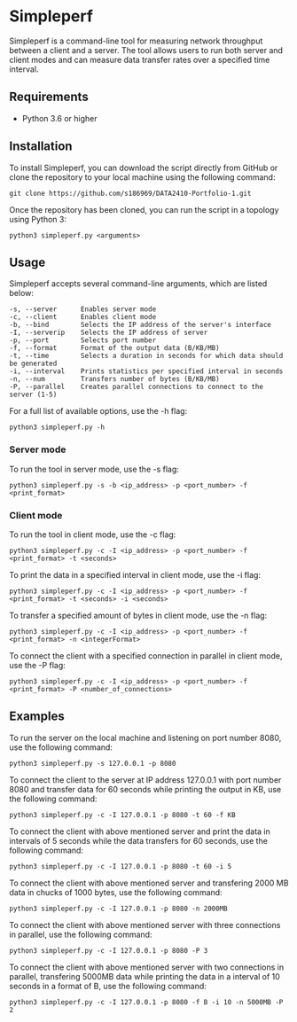 # Simpleperf
Simpleperf is a command-line tool for measuring network throughput between a client and a server. The tool allows users to run both server and client modes and can measure data transfer rates over a specified time interval.

## Requirements
* Python 3.6 or higher

## Installation
To install Simpleperf, you can download the script directly from GitHub or clone the repository to your local machine using the following command:

```
git clone https://github.com/s186969/DATA2410-Portfolio-1.git
```

Once the repository has been cloned, you can run the script in a topology using Python 3:

```
python3 simpleperf.py <arguments>
```

## Usage
Simpleperf accepts several command-line arguments, which are listed below:

```
-s, --server      Enables server mode
-c, --client      Enables client mode
-b, --bind        Selects the IP address of the server's interface
-I, --serverip    Selects the IP address of server
-p, --port        Selects port number
-f, --format      Format of the output data (B/KB/MB)
-t, --time        Selects a duration in seconds for which data should be generated
-i, --interval    Prints statistics per specified interval in seconds
-n, --num         Transfers number of bytes (B/KB/MB)
-P, --parallel    Creates parallel connections to connect to the server (1-5)
```
For a full list of available options, use the -h flag:
```
python3 simpleperf.py -h
```

### Server mode
To run the tool in server mode, use the -s flag:
```
python3 simpleperf.py -s -b <ip_address> -p <port_number> -f <print_format>
```

### Client mode

To run the tool in client mode, use the -c flag:
```
python3 simpleperf.py -c -I <ip_address> -p <port_number> -f <print_format> -t <seconds>
```

To print the data in a specified interval in client mode, use the -i flag:
```
python3 simpleperf.py -c -I <ip_address> -p <port_number> -f <print_format> -t <seconds> -i <seconds>
```

To transfer a specified amount of bytes in client mode, use the -n flag:
```
python3 simpleperf.py -c -I <ip_address> -p <port_number> -f <print_format> -n <integerFormat>
```

To connect the client with a specified connection in parallel in client mode, use the -P flag:
```
python3 simpleperf.py -c -I <ip_address> -p <port_number> -f <print_format> -P <number_of_connections>
```

## Examples
To run the server on the local machine and listening on port number 8080, use the following command:
```
python3 simpleperf.py -s 127.0.0.1 -p 8080
```

To connect the client to the server at IP address 127.0.0.1 with port number 8080 and transfer data for 60 seconds while printing the output in KB, use the following command:

```
python3 simpleperf.py -c -I 127.0.0.1 -p 8080 -t 60 -f KB
```

To connect the client with above mentioned server and print the data in intervals of 5 seconds while the data transfers for 60 seconds, use the following command:
```
python3 simpleperf.py -c -I 127.0.0.1 -p 8080 -t 60 -i 5
```

To connect the client with above mentioned server and transfering 2000 MB data in chucks of 1000 bytes, use the following command:
```
python3 simpleperf.py -c -I 127.0.0.1 -p 8080 -n 2000MB
```

To connect the client with above mentioned server with three connections in parallel, use the following command:
```
python3 simpleperf.py -c -I 127.0.0.1 -p 8080 -P 3
```

To connect the client with above mentioned server with two connections in parallel, transfering 5000MB data while printing the data in a interval of 10 seconds in a format of B, use the following command:
```
python3 simpleperf.py -c -I 127.0.0.1 -p 8080 -f B -i 10 -n 5000MB -P 2
```
